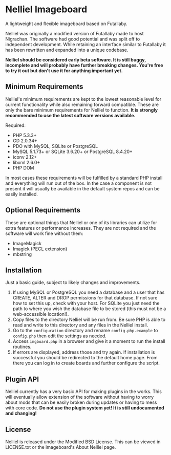 # Nelliel Imageboard #

A lightweight and flexible imageboard based on Futallaby.

Nelliel was originally a modified version of Futallaby made to host Nigrachan. The software had good potential and was split off to independent development. While retaining an interface similar to Futallaby it has been rewritten and expanded into a unique codebase.

**Nelliel should be considered early beta software. It is still buggy, incomplete and will probably have further breaking changes. You're free to try it out but don't use it for anything important yet.**

## Minimum Requirements ##
Nelliel's minimum requirements are kept to the lowest reasonable level for current functionality while also remaining forward compatible. These are only the bare minimum requirements for Nelliel to function. **It is strongly recommended to use the latest software versions available.**

Required:
- PHP 5.3.3+
- GD 2.0.34+
- PDO with MySQL, SQLite or PostgreSQL
- MySQL 5.1.73+ or SQLite 3.6.20+ or PostgreSQL 8.4.20+
- iconv 2.12+
- libxml 2.6.0+
- PHP DOM

In most cases these requirements will be fulfilled by a standard PHP install and everything will run out of the box. In the case a component is not present it will usually be available in the default system repos and can be easily installed.

## Optional Requirements ##
These are optional things that Nelliel or one of its libraries can utilize for extra features or performance increases. They are not required and the software will work fine without them:
- ImageMagick
- Imagick (PECL extension)
- mbstring

## Installation ##
Just a basic guide, subject to likely changes and improvements.

1. If using MySQL or PostgreSQL you need a database and a user that has CREATE, ALTER and DROP permissions for that database. If not sure how to set this up, check with your host. For SQLite you just need the path to where you wish the database file to be stored (this must not be a web-accessible location!).
2. Copy files to the directory Nelliel will be run from. Be sure PHP is able to read and write to this directory and any files in the Nelliel install.
3. Go to the `configuration` directory and rename `config.php.example` to `config.php` then edit the settings as needed.
4. Access `imgboard.php` in a browser and give it a moment to run the install routines.
5. If errors are displayed, address those and try again. If installation is successful you should be redirected to the default home page. From there you can log in to create boards and further configure the script.

## Plugin API ##
Nelliel currently has a very basic API for making plugins in the works. This will eventually allow extension of the software without having to worry about mods that can be easily broken during updates or having to mess with core code. **Do not use the plugin system yet! It is still undocumented and changing!**

## License ##
Nelliel is released under the Modified BSD License. This can be viewed in LICENSE.txt or the imageboard's About Nelliel page.